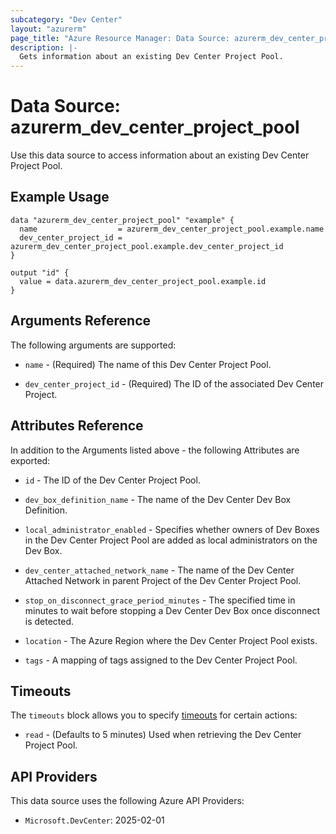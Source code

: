 ```yaml
---
subcategory: "Dev Center"
layout: "azurerm"
page_title: "Azure Resource Manager: Data Source: azurerm_dev_center_project_pool"
description: |-
  Gets information about an existing Dev Center Project Pool.
---
```


# Data Source: azurerm_dev_center_project_pool

Use this data source to access information about an existing Dev Center Project Pool.

## Example Usage

```hcl
data "azurerm_dev_center_project_pool" "example" {
  name                  = azurerm_dev_center_project_pool.example.name
  dev_center_project_id = azurerm_dev_center_project_pool.example.dev_center_project_id
}

output "id" {
  value = data.azurerm_dev_center_project_pool.example.id
}
```

## Arguments Reference

The following arguments are supported:

* `name` - (Required) The name of this Dev Center Project Pool.

* `dev_center_project_id` - (Required) The ID of the associated Dev Center Project.

## Attributes Reference

In addition to the Arguments listed above - the following Attributes are exported:

* `id` - The ID of the Dev Center Project Pool.

* `dev_box_definition_name` - The name of the Dev Center Dev Box Definition.

* `local_administrator_enabled` - Specifies whether owners of Dev Boxes in the Dev Center Project Pool are added as local administrators on the Dev Box.

* `dev_center_attached_network_name` - The name of the Dev Center Attached Network in parent Project of the Dev Center Project Pool.

* `stop_on_disconnect_grace_period_minutes` - The specified time in minutes to wait before stopping a Dev Center Dev Box once disconnect is detected.

* `location` - The Azure Region where the Dev Center Project Pool exists.

* `tags` - A mapping of tags assigned to the Dev Center Project Pool.

## Timeouts

The `timeouts` block allows you to specify [timeouts](https://www.terraform.io/language/resources/syntax#operation-timeouts) for certain actions:

* `read` - (Defaults to 5 minutes) Used when retrieving the Dev Center Project Pool.

## API Providers
<!-- This section is generated, changes will be overwritten -->
This data source uses the following Azure API Providers:

* `Microsoft.DevCenter`: 2025-02-01
